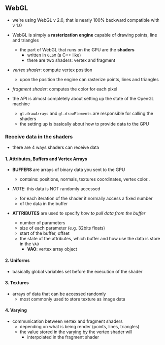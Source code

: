 ## WebGL
- we're using WebGL v 2.0, that is nearly 100% backward compatible with v 1.0

- WebGL is simply a __rasterization engine__ capable of drawing points, line and triangles
  * the part of WebGL that runs on the GPU are the __shaders__
    + written in `GLSM` (a C++ like)
    + there are two shaders: vertex and fragment

- _vertex shader_: compute vertex position
  * upon the position the engine can rasterize points, lines and triangles

- _fragment shader_: computes the color for each pixel

- the API is almost completely about setting up the state of the OpenGL machine
  * `gl.drawArrays` and `gl.drawElements` are responsible for calling the shaders
  * the setting up is basically about how to provide data to the GPU

### Receive data in the shaders
- there are 4 ways shaders can receive data

#### 1. Attributes, Buffers and Vertex Arrays
- **BUFFERS** are arrays of binary data you sent to the GPU
  * contains: positions, normals, textures coordinates, vertex color..

- _NOTE_: this data is NOT randomly accessed
  * for each iteration of the shader it normally access a fixed number
  * of the data in the buffer

- **ATTRIBUTES** are used to specify _how to pull data from the buffer_
  * number of parameters
  * size of each parameter (e.g. 32bits floats)
  * start of the buffer, offset
  * the state of the attributes, which buffer and how use the data is store in the `VAO`
    + **VAO**: vertex array object

#### 2. Uniforms
- basically global variables set before the execution of the shader

#### 3. Textures
- arrays of data that can be accessed randomly
  * most commonly used to store texture as image data

#### 4. Varying
- communication between vertex and fragment shaders
  * depending on what is being render (points, lines, triangles)
  * the value stored in the varying by the vertex shader will
    + interpolated in the fragment shader

